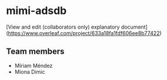 # mimi-adsdb


[View and edit (collaborators only) explanatory document] (https://www.overleaf.com/project/633a18fa1fdf606ee8b77422)

## Team members

* Míriam Méndez
* Miona Dimic